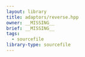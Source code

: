 ```yaml
---
layout: library
title: adaptors/reverse.hpp
owner: __MISSING__
brief: __MISSING__
tags:
  - sourcefile
library-type: sourcefile
---
```


```{index} reverse.hpp
```
